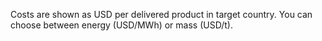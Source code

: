 Costs are shown as USD per delivered product in target country. You can choose between energy (USD/MWh) or mass (USD/t).
